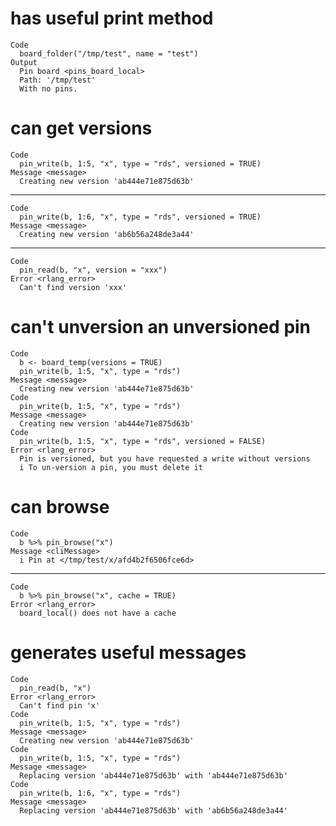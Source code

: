 # has useful print method

    Code
      board_folder("/tmp/test", name = "test")
    Output
      Pin board <pins_board_local>
      Path: '/tmp/test'
      With no pins.

# can get versions

    Code
      pin_write(b, 1:5, "x", type = "rds", versioned = TRUE)
    Message <message>
      Creating new version 'ab444e71e875d63b'

---

    Code
      pin_write(b, 1:6, "x", type = "rds", versioned = TRUE)
    Message <message>
      Creating new version 'ab6b56a248de3a44'

---

    Code
      pin_read(b, "x", version = "xxx")
    Error <rlang_error>
      Can't find version 'xxx'

# can't unversion an unversioned pin

    Code
      b <- board_temp(versions = TRUE)
      pin_write(b, 1:5, "x", type = "rds")
    Message <message>
      Creating new version 'ab444e71e875d63b'
    Code
      pin_write(b, 1:5, "x", type = "rds")
    Message <message>
      Creating new version 'ab444e71e875d63b'
    Code
      pin_write(b, 1:5, "x", type = "rds", versioned = FALSE)
    Error <rlang_error>
      Pin is versioned, but you have requested a write without versions
      i To un-version a pin, you must delete it

# can browse

    Code
      b %>% pin_browse("x")
    Message <cliMessage>
      i Pin at </tmp/test/x/afd4b2f6506fce6d>

---

    Code
      b %>% pin_browse("x", cache = TRUE)
    Error <rlang_error>
      board_local() does not have a cache

# generates useful messages

    Code
      pin_read(b, "x")
    Error <rlang_error>
      Can't find pin 'x'
    Code
      pin_write(b, 1:5, "x", type = "rds")
    Message <message>
      Creating new version 'ab444e71e875d63b'
    Code
      pin_write(b, 1:5, "x", type = "rds")
    Message <message>
      Replacing version 'ab444e71e875d63b' with 'ab444e71e875d63b'
    Code
      pin_write(b, 1:6, "x", type = "rds")
    Message <message>
      Replacing version 'ab444e71e875d63b' with 'ab6b56a248de3a44'

